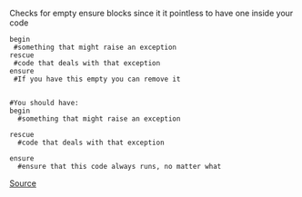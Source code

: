 Checks for empty ensure blocks since it it pointless to have one inside your code


```
begin
 #something that might raise an exception
rescue
 #code that deals with that exception
ensure
 #If you have this empty you can remove it


#You should have:
begin
  #something that might raise an exception

rescue
  #code that deals with that exception

ensure
  #ensure that this code always runs, no matter what

```

[Source](http://www.rubydoc.info/gems/rubocop/RuboCop/Cop/Lint/EmptyEnsure)